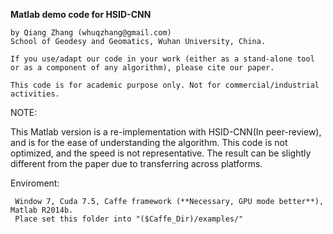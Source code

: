 **Matlab demo code for HSID-CNN**

    by Qiang Zhang (whuqzhang@gmail.com)
    School of Geodesy and Geomatics, Wuhan University, China.

    If you use/adapt our code in your work (either as a stand-alone tool or as a component of any algorithm), please cite our paper.

    This code is for academic purpose only. Not for commercial/industrial activities.

NOTE:

This Matlab version is a re-implementation with HSID-CNN(In peer-review), and is for the ease of understanding the algorithm. This code is not optimized, and the speed is not representative. The result can be slightly different from the paper due to transferring across platforms.

Enviroment:

     Window 7, Cuda 7.5, Caffe framework (**Necessary, GPU mode better**), Matlab R2014b. 
     Place set this folder into "($Caffe_Dir)/examples/"
